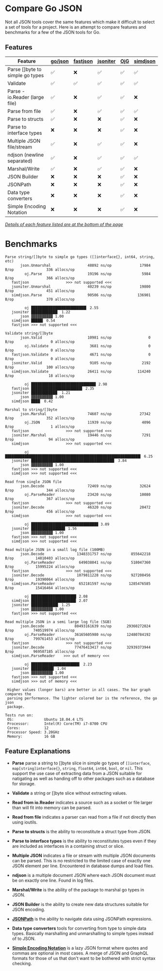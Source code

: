 # Compare Go JSON

Not all JSON tools cover the same features which make it difficult to
select a set of tools for a project. Here is an attempt to compare
features and benchmarks for a few of the JSON tools for Go.

## Features

| Feature                         | [go/json](https://golang.org/pkg/encoding/json/) | [fastjson](https://github.com/valyala/fastjson) | [jsoniter](https://github.com/json-iterator/go) | [OjG](https://github.com/ohler55/ojg) | [simdjson](https://github.com/minio/simdjson-go) |
| ------------------------------- | ------------------ | ------------------ | ------------------ | ------------------ | ------------------ |
| Parse []byte to simple go types | :white_check_mark: | :x:                | :white_check_mark: | :white_check_mark: | :white_check_mark: |
| Validate                        | :white_check_mark: | :white_check_mark: | :white_check_mark: | :white_check_mark: | :white_check_mark: |
| Parse - io.Reader (large file)  | :white_check_mark: | :x:                | :white_check_mark: | :white_check_mark: | :x:                 |
| Parse from file                 | :white_check_mark: | :x:                | :white_check_mark: | :white_check_mark: | :white_check_mark: |
| Parse to structs                | :white_check_mark: | :x:                | :x:                | :white_check_mark: | :x:                |
| Parse to interface types        | :x:                | :x:                | :x:                | :white_check_mark: | :x:                |
| Multiple JSON file/stream       | :white_check_mark: | :x:                | :white_check_mark: | :white_check_mark: | :x:                |
| ndjson (newline separated)      | :white_check_mark: | :x:                | :white_check_mark: | :white_check_mark: | :white_check_mark: |
| Marshal/Write                   | :white_check_mark: | :x:                | :white_check_mark: | :white_check_mark: | :x:                |
| JSON Builder                    | :x:                | :x:                | :x:                | :white_check_mark: | :x:                |
| JSONPath                        | :x:                | :x:                | :x:                | :white_check_mark: | :x:                |
| Data type converters            | :x:                | :x:                | :x:                | :white_check_mark: | :x:                |
| Simple Encoding Notation        | :x:                | :x:                | :x:                | :white_check_mark: | :x:                |

[_Details of each feature listed are at the bottom of the page_](#Feature-Explanations)

# Benchmarks

```
Parse string/[]byte to simple go types ([]interface{}, int64, string, etc)
       json.Unmarshal                 48892 ns/op             17984 B/op               336 allocs/op
         oj.Parse                     19196 ns/op              5984 B/op               366 allocs/op
   fastjson                 >>> not supported <<<
   jsoniter.Unmarshal                 40239 ns/op             19800 B/op               451 allocs/op
   simdjson.Parse                     90506 ns/op            136901 B/op               370 allocs/op

         oj █████████████████████████▍ 2.55
   jsoniter ████████████▏ 1.22
       json ▓▓▓▓▓▓▓▓▓▓ 1.00
   simdjson █████▍ 0.54
   fastjson >>> not supported <<<

Validate string/[]byte
       json.Valid                     10981 ns/op                 0 B/op                 0 allocs/op
         oj.Validate                   3681 ns/op                 0 B/op                 0 allocs/op
   fastjson.Validate                   4671 ns/op                 0 B/op                 0 allocs/op
   jsoniter.Valid                      9105 ns/op              2192 B/op               100 allocs/op
   simdjson.Validate                  26411 ns/op            114240 B/op                18 allocs/op

         oj █████████████████████████████▊ 2.98
   fastjson ███████████████████████▌ 2.35
   jsoniter ████████████  1.21
       json ▓▓▓▓▓▓▓▓▓▓ 1.00
   simdjson ████▏ 0.42

Marshal to string/[]byte
       json.Marshal                   74607 ns/op             27342 B/op               352 allocs/op
         oj.JSON                      11939 ns/op              4096 B/op                 1 allocs/op
   fastjson                 >>> not supported <<<
   jsoniter.Marshal                   19446 ns/op              7291 B/op                94 allocs/op
   simdjson                 >>> not supported <<<

         oj ██████████████████████████████████████████████████████████████▍ 6.25
   jsoniter ██████████████████████████████████████▎ 3.84
       json ▓▓▓▓▓▓▓▓▓▓ 1.00
   fastjson >>> not supported <<<
   simdjson >>> not supported <<<

Read from single JSON file
       json.Decode                    72469 ns/op             32624 B/op               344 allocs/op
         oj.ParseReader               23420 ns/op             10080 B/op               367 allocs/op
   fastjson                 >>> not supported <<<
   jsoniter.Decode                    46320 ns/op             20472 B/op               456 allocs/op
   simdjson                 >>> not supported <<<

         oj ██████████████████████████████▉ 3.09
   jsoniter ███████████████▋ 1.56
       json ▓▓▓▓▓▓▓▓▓▓ 1.00
   fastjson >>> not supported <<<
   simdjson >>> not supported <<<

Read multiple JSON in a small log file (100MB)
       json.Decode               1348331757 ns/op         855642218 B/op          14810403 allocs/op
         oj.ParseReader           649038041 ns/op         518047360 B/op          15995224 allocs/op
   fastjson                 >>> not supported <<<
   jsoniter.Decode               1079811228 ns/op         927208456 B/op          19390064 allocs/op
   simdjson.ParseReader           652181597 ns/op        1285476585 B/op          15416464 allocs/op

         oj ████████████████████▊ 2.08
   simdjson ████████████████████▋ 2.07
   jsoniter ████████████▍ 1.25
       json ▓▓▓▓▓▓▓▓▓▓ 1.00
   fastjson >>> not supported <<<

Read multiple JSON in a semi large log file (5GB)
       json.Decode              80493161639 ns/op       29360272024 B/op         740519974 allocs/op
         oj.ParseReader         36165605980 ns/op       12480784192 B/op         799761453 allocs/op
   fastjson                 >>> not supported <<<
   jsoniter.Decode              77476413417 ns/op       32939373944 B/op         969507185 allocs/op
   simdjson.ParseReader    >>> out of memory <<<

         oj ██████████████████████▎ 2.23
   jsoniter ██████████▍ 1.04
       json ▓▓▓▓▓▓▓▓▓▓ 1.00
   fastjson >>> not supported <<<
   simdjson >>> out of memory <<<

 Higher values (longer bars) are better in all cases. The bar graph compares the
 parsing performance. The lighter colored bar is the reference, the go json
 package.

Tests run on:
 OS:              Ubuntu 18.04.4 LTS
 Processor:       Intel(R) Core(TM) i7-8700 CPU
 Cores:           12
 Processor Speed: 3.20GHz
 Memory:          16 GB
```

## Feature Explanations

 - **Parse** parse a string to []byte slice in simple go types of
   `[]interface`, `map[string]interface{}`, `string`, `float64`,
   `int64`, `bool`, or `nil`. This support the use case of extracting
   data from a JSON suitable for natigating as well as handing off to
   other packages such as a database for storage.

 - **Validate** a string or []byte slice without extracting values.

 - **Read from io.Reader** indicates a source such as a socket or file
   larger than will fit into memory can be parsed.

 - **Read from file** indicates a parser can read from a file if not
   directly then using ioutils.

 - **Parse to structs** is the ability to reconstitute a struct type
   from JSON.

 - **Parse to interface types** is the ability to reconstitutes types
   even if they are included as interfaces in a containing struct or
   slice.

 - **Multiple JSON** indicates a file or stream with multiple JSON
   documents can be parsed. This is no restricted to the limited case
   of exactly one JSON element per line. Encountered in database dumps
   and load files.

 - **ndjson** is a multiple document JSON where each JSON document
   must be on exactly one line. Found in log files.

 - **Marshal/Write** is the ability of the package to marshal go types
   in JSON.

 - **JSON Builder** is the ability to create new data structures suitable for JSON encoding.

 - **[JSONPath](https://goessner.net/articles/JsonPath)** is the
   ability to navigate data using JSONPath expressions.

 - **Data type converters** tools for converting from type to simple
   data types. Basically marshalling and unmarshalling to simple types
   instead of to JSON.

 - **[Simple Encoding Notation](https://github.com/ohler55/ojg/blob/develop/sen.md)** is
   a lazy JSON format where quotes and commas are optional in most
   cases. A merge of JSON and GraphQL formats for those of us that
   don't want to be bothered with strict syntax checking.
